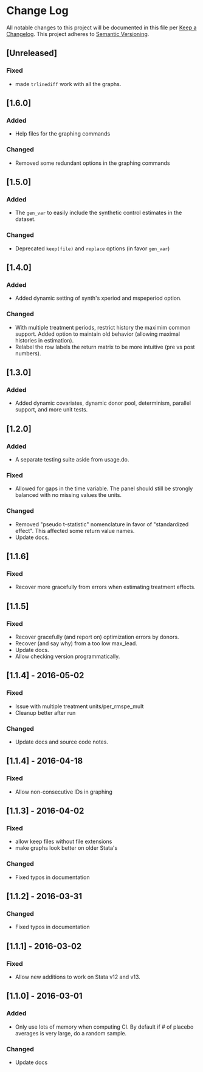 # Change Log
All notable changes to this project will be documented in this file per [Keep a Changelog](http://keepachangelog.com).
This project adheres to [Semantic Versioning](http://semver.org/).

## [Unreleased]
### Fixed
 - made `trlinediff` work with all the graphs.

## [1.6.0]
### Added
 - Help files for the graphing commands
### Changed
 - Removed some redundant options in the graphing commands

## [1.5.0]
### Added
 - The `gen_var` to easily include the synthetic control estimates in the dataset.
### Changed
 - Deprecated `keep(file)` and `replace` options (in favor `gen_var`)

## [1.4.0]
### Added
 - Added dynamic setting of synth's xperiod and mspeperiod option.

### Changed
 - With multiple treatment periods, restrict history the maximim common support. Added option to maintain old behavior (allowing maximal histories in estimation).
 - Relabel the row labels the return matrix to be more intuitive (pre vs post numbers).

## [1.3.0]
### Added
 - Added dynamic covariates, dynamic donor pool, determinism, parallel support, and more unit tests.

## [1.2.0]
### Added
 - A separate testing suite aside from usage.do.

### Fixed
 - Allowed for gaps in the time variable. The panel should still be strongly balanced with no missing values the units.

### Changed
 - Removed "pseudo t-statistic" nomenclature in favor of "standardized effect". This affected some return value names.
 - Update docs.

## [1.1.6]
### Fixed
 - Recover more gracefully from errors when estimating treatment effects.

## [1.1.5]
### Fixed
 - Recover gracefully (and report on) optimization errors by donors.
 - Recover (and say why) from a too low max_lead.
 - Update docs.
 - Allow checking version programmatically.

## [1.1.4] - 2016-05-02
### Fixed
 - Issue with multiple treatment units/per_rmspe_mult
 - Cleanup better after run

### Changed
 - Update docs and source code notes.

## [1.1.4] - 2016-04-18
### Fixed
 - Allow non-consecutive IDs in graphing

## [1.1.3] - 2016-04-02
### Fixed
 - allow keep files without file extensions 
 - make graphs look better on older Stata's

### Changed
 - Fixed typos in documentation

## [1.1.2] - 2016-03-31
### Changed
 - Fixed typos in documentation
 
## [1.1.1] - 2016-03-02
### Fixed
 - Allow new additions to work on Stata v12 and v13.

## [1.1.0] - 2016-03-01
### Added
 - Only use lots of memory when computing CI. By default if # of placebo averages is very large, do a random sample.

### Changed
 - Update docs


